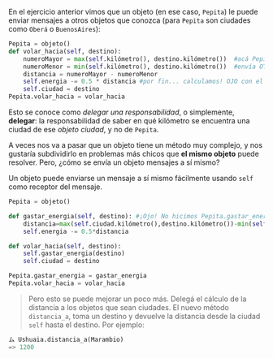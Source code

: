 En el ejercicio anterior vimos que un objeto (en ese caso, `Pepita`) le puede enviar mensajes a otros objetos que conozca (para `Pepita` son  ciudades como `Oberá` o `BuenosAires`):

```python
Pepita = objeto()
def volar_hacia(self, destino):
    numeroMayor = max(self.kilómetro(), destino.kilómetro())  #acá Pepita envía dos mensajes... los ves?
    numeroMenor = min(self.kilómetro(), destino.kilómetro())  #envía OTROS dos mensajes... 
    distancia = numeroMayor - numeroMenor
    self.energia -= 0.5 * distancia #por fin... calculamos! OJO con el '-='
    self.ciudad = destino
Pepita.volar_hacia = volar_hacia
```

Esto se conoce como _delegar una responsabilidad_, o simplemente, **delegar**: la responsabilidad de saber en qué kilómetro se encuentra una ciudad de ese _objeto ciudad_, y no de `Pepita`.

A veces nos va a pasar que un objeto tiene un método muy complejo, y nos gustaría subdividirlo en problemas más chicos que **el mismo objeto** puede resolver. Pero, ¿cómo se envía un objeto mensajes a sí mismo?

Un objeto puede enviarse un mensaje a sí mismo fácilmente usando `self` como receptor del mensaje.

```python
Pepita = objeto()

def gastar_energia(self, destino): #¡Ojo! No hicimos Pepita.gastar_energia!(destino)
    distancia=max(self.ciudad.kilómetro(),destino.kilómetro())-min(self.ciudad.kilómetro(),destino.kilómetro())
    self.energia -= 0.5*distancia

def volar_hacia(self, destino):
    self.gastar_energia(destino)
    self.ciudad = destino

Pepita.gastar_energia = gastar_energia
Pepita.volar_hacia = volar_hacia

```

> Pero esto se puede mejorar un poco más. Delegá el cálculo de la distancia a los objetos que sean ciudades. El nuevo  método `distancia_a`, toma un destino y devuelve la distancia desde la ciudad `self` hasta el destino.
> Por ejemplo: 
```Python
ム Ushuaia.distancia_a(Marambio)
=> 1200
```